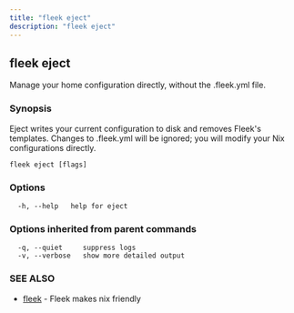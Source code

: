 ```yaml
---
title: "fleek eject"
description: "fleek eject"
---
```

## fleek eject

Manage your home configuration directly, without the .fleek.yml file.

### Synopsis

Eject writes your current configuration to disk and removes Fleek's templates.
Changes to .fleek.yml will be ignored; you will modify your Nix configurations directly.


```
fleek eject [flags]
```

### Options

```
  -h, --help   help for eject
```

### Options inherited from parent commands

```
  -q, --quiet     suppress logs
  -v, --verbose   show more detailed output
```

### SEE ALSO

* [fleek](/docs/cli/fleek/)	 - Fleek makes nix friendly

